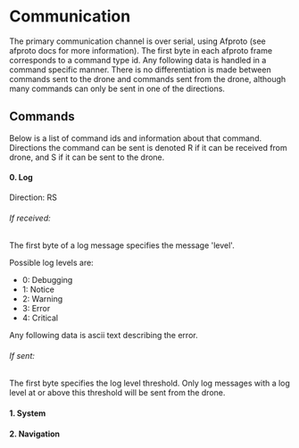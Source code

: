 Communication
=============

The primary communication channel is over serial, using Afproto (see afproto
docs for more information). The first byte in each afproto frame corresponds
to a command type id. Any following data is handled in a command specific
manner. There is no differentiation is made between commands sent to the drone
and commands sent from the drone, although many commands can only be sent in
one of the directions.


Commands
--------

Below is a list of command ids and information about that command. Directions
the command can be sent is denoted R if it can be received from drone, and S
if it can be sent to the drone.

#### 0. Log

Direction: RS

###### If received:

The first byte of a log message specifies the message 'level'.

Possible log levels are:
* 0: Debugging
* 1: Notice
* 2: Warning
* 3: Error
* 4: Critical

Any following data is ascii text describing the error.

###### If sent:

The first byte specifies the log level threshold. Only log messages with a log
level at or above this threshold will be sent from the drone.


#### 1. System


#### 2. Navigation


